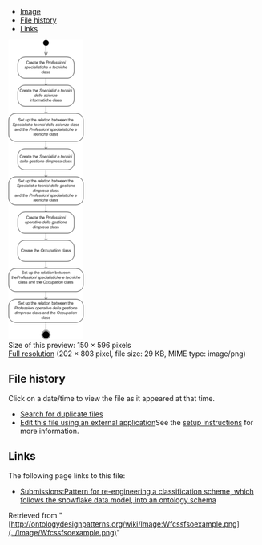 * [Image](../Image/Wfcssfsoexample.png#file)
* [File history](../Image/Wfcssfsoexample.png#filehistory)
* [Links](../Image/Wfcssfsoexample.png#filelinks)

[![Image:Wfcssfsoexample.png](../images/thumb/1/14/Wfcssfsoexample.png/150px-Wfcssfsoexample.png)](../images/1/14/Wfcssfsoexample.png)  
Size of this preview: 150 × 596 pixels  
[Full resolution](../images/1/14/Wfcssfsoexample.png)‎ (202 × 803 pixel, file size: 29 KB, MIME type: image/png)

## File history

Click on a date/time to view the file as it appeared at that time.



  
* [Search for duplicate files](http://ontologydesignpatterns.org/wiki/Special:FileDuplicateSearch/Wfcssfsoexample.png "Special:FileDuplicateSearch/Wfcssfsoexample.png")
* [Edit this file using an external application](http://ontologydesignpatterns.org/wiki/index.php?title=Image:Wfcssfsoexample.png&action=edit&externaledit=true&mode=file "Image:Wfcssfsoexample.png")See the [setup instructions](http://www.mediawiki.org/wiki/Manual:External_editors "http://www.mediawiki.org/wiki/Manual:External_editors") for more information.

## Links



The following page links to this file:


* [Submissions:Pattern for re-engineering a classification scheme, which follows the snowflake data model, into an ontology schema](../Submissions/Pattern_for_re-engineering_a_classification_scheme,_which_follows_the_snowflake_data_model,_into_an_ontology_schema "Submissions:Pattern for re-engineering a classification scheme, which follows the snowflake data model, into an ontology schema")


Retrieved from "[http://ontologydesignpatterns.org/wiki/Image:Wfcssfsoexample.png](../Image/Wfcssfsoexample.png)"